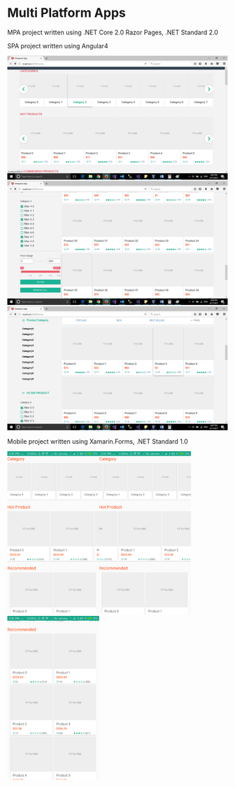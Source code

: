 # Multi Platform Apps

MPA project written using .NET Core 2.0 Razor Pages, .NET Standard 2.0


SPA project written using Angular4

<img src="/Enterprise/Documentation/Web/Images/Homepage-Carousels.png" Width=1000/><img src="/Enterprise/Documentation/Web/Images/Homepage-Filters.png" Width=1000/><img src="/Enterprise/Documentation/Web/Images/Homepage-ProductGrid.png" Width=1000/>

Mobile project written using Xamarin.Forms, .NET Standard 1.0

<img src="/Enterprise/Documentation/Mobile/Images/Screenshot_2017-08-18-14-39-22-711_Enterprise.Mobile.Android.png" Width="210"/><img src="/Enterprise/Documentation/Mobile/Images/Screenshot_2017-08-18-14-39-36-163_Enterprise.Mobile.Android.png" Width="210"/><img src="/Enterprise/Documentation/Mobile/Images/Screenshot_2017-08-18-14-39-44-609_Enterprise.Mobile.Android.png" Width="210"/>
